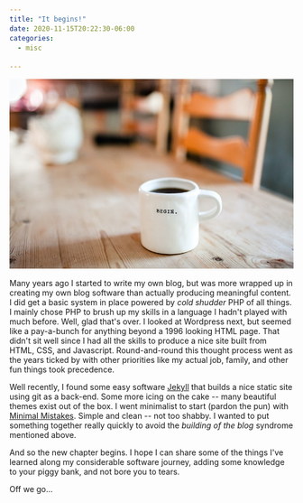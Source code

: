 ```yaml
---
title: "It begins!"
date: 2020-11-15T20:22:30-06:00
categories:
  - misc

---
```

![Photo by Danielle MacInnes on Unsplash](/assets/images/danielle-macinnes-IuLgi9PWETU-unsplash-fouri.jpg)

Many years ago I started to write my own blog, but was more wrapped up in creating my own blog software than actually producing meaningful
content. I did get a basic system in place powered by *cold shudder* PHP of all things. I mainly chose PHP to brush up my skills in a 
language I hadn't played with much before. Well, glad that's over. I looked at Wordpress next, but seemed like a pay-a-bunch for anything
beyond a 1996 looking HTML page. That didn't sit well since I had all the skills to produce a nice site built from HTML, CSS, and Javascript.
Round-and-round this thought process went as the years ticked by with other priorities like my actual job, family, and other fun things took precedence.

Well recently, I found some easy software [Jekyll](https://jekyllrb.com/) that builds a nice static site using git as a back-end. Some more icing on the
cake -- many beautiful themes exist out of the box. I went minimalist to start (pardon the pun) with [Minimal Mistakes](https://mmistakes.github.io/). 
Simple and clean -- not too shabby. I wanted to put something together really quickly to avoid the *building of the blog* syndrome mentioned above.

And so the new chapter begins. I hope I can share some of the things I've learned along my considerable software journey, adding some knowledge to
your piggy bank, and not bore you to tears.

Off we go...
